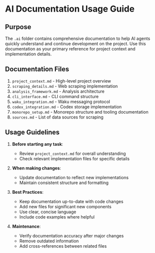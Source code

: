 # AI Documentation Usage Guide

## Purpose

The `.ai` folder contains comprehensive documentation to help AI agents quickly understand and continue development on the project. Use this documentation as your primary reference for project context and implementation details.

## Documentation Files

1. `project_context.md` - High-level project overview
2. `scraping_details.md` - Web scraping implementation
3. `analysis_framework.md` - Analysis architecture
4. `cli_interface.md` - CLI command structure
5. `waku_integration.md` - Waku messaging protocol
6. `codex_integration.md` - Codex storage implementation
7. `monorepo_setup.md` - Monorepo structure and tooling documentation
8. `sources.md` - List of data sources for scraping

## Usage Guidelines

1. **Before starting any task**:

   - Review `project_context.md` for overall understanding
   - Check relevant implementation files for specific details

2. **When making changes**:

   - Update documentation to reflect new implementations
   - Maintain consistent structure and formatting

3. **Best Practices**:

   - Keep documentation up-to-date with code changes
   - Add new files for significant new components
   - Use clear, concise language
   - Include code examples where helpful

4. **Maintenance**:
   - Verify documentation accuracy after major changes
   - Remove outdated information
   - Add cross-references between related files
